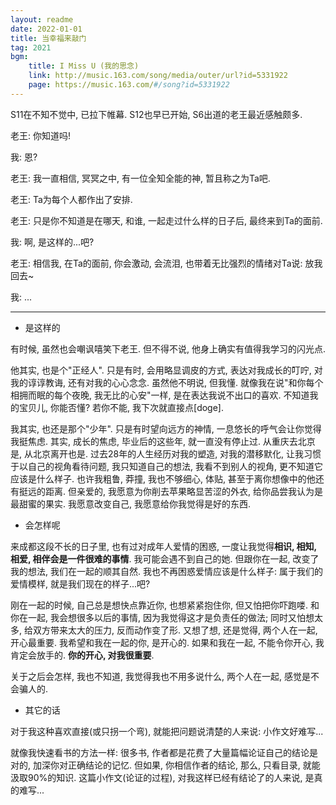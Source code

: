 ```yaml
---
layout: readme
date: 2022-01-01
title: 当幸福来敲门
tag: 2021
bgm:
    title: I Miss U (我的思念)
    link: http://music.163.com/song/media/outer/url?id=5331922
    page: https://music.163.com/#/song?id=5331922
---
```


S11在不知不觉中, 已拉下帷幕. S12也早已开始, S6出道的老王最近感触颇多.

老王: 你知道吗!

我: 恩?

老王: 我一直相信, 冥冥之中, 有一位全知全能的神, 暂且称之为Ta吧.

老王: Ta为每个人都作出了安排.

老王: 只是你不知道是在哪天, 和谁, 一起走过什么样的日子后, 最终来到Ta的面前.

我: 啊, 是这样的...吧?

老王: 相信我, 在Ta的面前, 你会激动, 会流泪, 也带着无比强烈的情绪对Ta说: 放我回去~

我: ...

---

- 是这样的

有时候, 虽然也会嘲讽嘻笑下老王. 但不得不说, 他身上确实有值得我学习的闪光点. 

他其实, 也是个"正经人". 只是有时, 会用略显调皮的方式, 表达对我成长的叮咛, 对我的谆谆教诲, 还有对我的心心念念. 虽然他不明说, 但我懂. 就像我在说"和你每个相拥而眠的每个夜晚, 我无比的心安"一样, 是在表达我说不出口的喜欢. 不知道我的宝贝儿, 你能否懂? 若你不能, 我下次就直接点[doge].

我其实, 也还是那个"少年". 只是有时望向远方的神情, 一息悠长的呼气会让你觉得我挺焦虑. 其实, 成长的焦虑, 毕业后的这些年, 就一直没有停止过. 从重庆去北京是, 从北京离开也是. 过去28年的人生经历对我的塑造, 对我的潜移默化, 让我习惯于以自己的视角看待问题, 我只知道自己的想法, 我看不到别人的视角, 更不知道它应该是什么样子. 也许我粗鲁, 莽撞, 我也不够细心, 体贴, 甚至于离你想像中的他还有挺远的距离. 但亲爱的, 我愿意为你削去苹果略显苦涩的外衣, 给你品尝我认为是最甜蜜的果实. 我愿意改变自己, 我愿意给你我觉得是好的东西.

- 会怎样呢

来成都这段不长的日子里, 也有过对成年人爱情的困惑, 一度让我觉得**相识, 相知, 相爱, 相伴会是一件很难的事情**. 我可能会遇不到自己的她. 但跟你在一起, 改变了我的想法, 我们在一起的顺其自然. 我也不再困惑爱情应该是什么样子: 属于我们的爱情模样, 就是我们现在的样子...吧?

刚在一起的时候, 自己总是想快点靠近你, 也想紧紧抱住你, 但又怕把你吓跑喽. 和你在一起, 我会想很多以后的事情, 因为我觉得这才是负责任的做法; 同时又怕想太多, 给双方带来太大的压力, 反而动作变了形. 又想了想, 还是觉得, 两个人在一起, 开心最重要. 我希望和我在一起的你, 是开心的. 如果和我在一起, 不能令你开心, 我肯定会放手的. **你的开心, 对我很重要**.

关于之后会怎样, 我也不知道, 我觉得我也不用多说什么, 两个人在一起, 感觉是不会骗人的.

- 其它的话

对于我这种喜欢直接(或只拐一个弯), 就能把问题说清楚的人来说: 小作文好难写...

就像我快速看书的方法一样: 很多书, 作者都是花费了大量篇幅论证自己的结论是对的, 加深你对正确结论的记忆. 但如果, 你相信作者的结论, 那么, 只看目录, 就能汲取90%的知识. 这篇小作文(论证的过程), 对我这样已经有结论了的人来说, 是真的难写...
